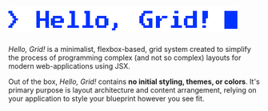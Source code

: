 # ![Hello, Grid!](logo.gif)

*Hello, Grid!* is a minimalist, flexbox-based, grid system created to simplify the process of programming complex (and not so complex) layouts for modern web-applications using JSX.

Out of the box, *Hello, Grid!* contains **no initial styling, themes, or colors**. It's primary purpose is layout architecture and content arrangement, relying on your application to style your blueprint however you see fit.
